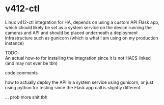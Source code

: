 # v412-ctl
Linux v412-ctl integration for HA, depends on using a custom API Flask app, which should likely be set as a system service on the device running the cameras and API and should be placed underneath a deployment infrastructure such as gunicorn (which is what I am using on my production instance)


TODO:  
An actual how-to for installing the integration since it is not HACS linked (and may not ever be tbh)

code comments

how to actually deploy the API in a system service using gunicorn, or just using python for testing since the Flask app call is slightly different

... prob more shit tbh
